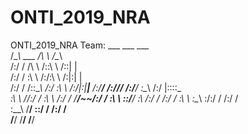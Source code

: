# ONTI_2019_NRA
ONTI_2019_NRA
Team:
      ___                   ___           ___     
     /\__\      ___        /\  \         /\__\    
    /:/  /     /\  \      /::\  \       /::|  |   
   /:/  /      \:\  \    /:/\:\  \     /:|:|  |   
  /:/  /       /::\__\  /:/  \:\  \   /:/|:|__|__ 
 /:/__/     __/:/\/__/ /:/__/ \:\__\ /:/ |::::\__\
 \:\  \    /\/:/  /    \:\  \ /:/  / \/__/~~/:/  /
  \:\  \   \::/__/      \:\  /:/  /        /:/  / 
   \:\  \   \:\__\       \:\/:/  /        /:/  /  
    \:\__\   \/__/        \::/  /        /:/  /   
     \/__/                 \/__/         \/__/    
                                                
